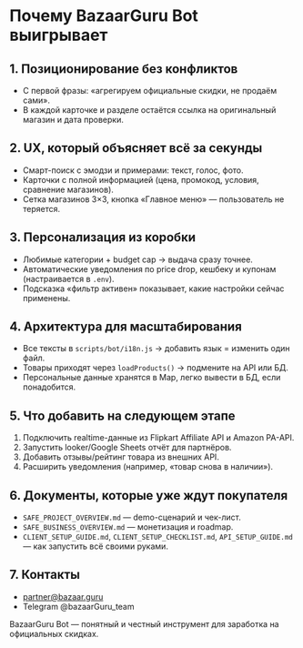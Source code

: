 # Почему BazaarGuru Bot выигрывает

## 1. Позиционирование без конфликтов
- С первой фразы: «агрегируем официальные скидки, не продаём сами».
- В каждой карточке и разделе остаётся ссылка на оригинальный магазин и дата проверки.

## 2. UX, который объясняет всё за секунды
- Смарт-поиск с эмодзи и примерами: текст, голос, фото.
- Карточки с полной информацией (цена, промокод, условия, сравнение магазинов).
- Сетка магазинов 3×3, кнопка «Главное меню» — пользователь не теряется.

## 3. Персонализация из коробки
- Любимые категории + budget cap → выдача сразу точнее.
- Автоматические уведомления по price drop, кешбеку и купонам (настраивается в `.env`).
- Подсказка «фильтр активен» показывает, какие настройки сейчас применены.

## 4. Архитектура для масштабирования
- Все тексты в `scripts/bot/i18n.js` → добавить язык = изменить один файл.
- Товары приходят через `loadProducts()` → подмените на API или БД.
- Персональные данные хранятся в Map, легко вывести в БД, если понадобится.

## 5. Что добавить на следующем этапе
1. Подключить realtime-данные из Flipkart Affiliate API и Amazon PA-API.
2. Запустить looker/Google Sheets отчёт для партнёров.
3. Добавить отзывы/рейтинг товара из внешних API.
4. Расширить уведомления (например, «товар снова в наличии»).

## 6. Документы, которые уже ждут покупателя
- `SAFE_PROJECT_OVERVIEW.md` — demo-сценарий и чек-лист.
- `SAFE_BUSINESS_OVERVIEW.md` — монетизация и roadmap.
- `CLIENT_SETUP_GUIDE.md`, `CLIENT_SETUP_CHECKLIST.md`, `API_SETUP_GUIDE.md` — как запустить всё своими руками.

## 7. Контакты
- partner@bazaar.guru
- Telegram @bazaarGuru_team

BazaarGuru Bot — понятный и честный инструмент для заработка на официальных скидках.
